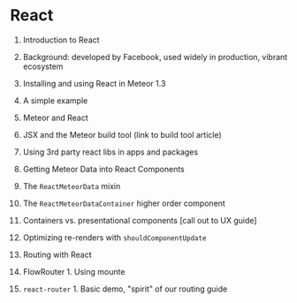 # React

1. Introduction to React
  1. Background: developed by Facebook, used widely in production, vibrant ecosystem
  2. Installing and using React in Meteor 1.3
  3. A simple example

2. Meteor and React
  1. JSX and the Meteor build tool (link to build tool article)
  2. Using 3rd party react libs in apps and packages

3. Getting Meteor Data into React Components
  1. The `ReactMeteorData` mixin
  2. The `ReactMeteorDataContainer` higher order component
  3. Containers vs. presentational components [call out to UX guide]
  4. Optimizing re-renders with `shouldComponentUpdate`

6. Routing with React
  2. FlowRouter
    1. Using mounte
  1. `react-router`
    1. Basic demo, "spirit" of our routing guide